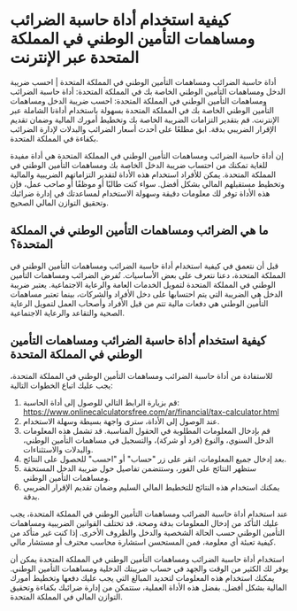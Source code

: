 كيفية استخدام أداة حاسبة الضرائب ومساهمات التأمين الوطني في المملكة المتحدة عبر الإنترنت
========================================================================================

أداة حاسبة الضرائب ومساهمات التأمين الوطني في المملكة المتحدة | احسب ضريبة الدخل ومساهمات التأمين الوطني الخاصة بك في المملكة المتحدة: أداة حاسبة الضرائب ومساهمات التأمين الوطني في المملكة المتحدة: احسب ضريبة الدخل ومساهمات التأمين الوطني الخاصة بك في المملكة المتحدة بسهولة باستخدام أداةنا الشاملة عبر الإنترنت. قم بتقدير التزامات الضريبة الخاصة بك وتخطيط أمورك المالية وضمان تقديم الإقرار الضريبي بدقة. ابق مطلعًا على أحدث أسعار الضرائب والبدلات لإدارة الضرائب بكفاءة في المملكة المتحدة.

إن أداة حاسبة الضرائب ومساهمات التأمين الوطني في المملكة المتحدة هي أداة مفيدة للغاية تمكنك من احتساب ضريبة الدخل الخاصة بك ومساهمات التأمين الوطني في المملكة المتحدة. يمكن للأفراد استخدام هذه الأداة لتقدير التزاماتهم الضريبية والمالية وتخطيط مستقبلهم المالي بشكل أفضل. سواء كنت طالبًا أو موظفًا أو صاحب عمل، فإن هذه الأداة توفر لك معلومات دقيقة وسهولة الاستخدام لمساعدتك في إدارة ضرائبك وتحقيق التوازن المالي الصحيح.

ما هي الضرائب ومساهمات التأمين الوطني في المملكة المتحدة؟
---------------------------------------------------------

قبل أن نتعمق في كيفية استخدام أداة حاسبة الضرائب ومساهمات التأمين الوطني في المملكة المتحدة، دعنا نتعرف على بعض الأساسيات. تُفرض الضرائب ومساهمات التأمين الوطني في المملكة المتحدة لتمويل الخدمات العامة والرعاية الاجتماعية. يعتبر ضريبة الدخل هي الضريبة التي يتم احتسابها على دخل الأفراد والشركات، بينما تعتبر مساهمات التأمين الوطني هي دفعات مالية تتم من قبل الأفراد وأصحاب العمل لتمويل الرعاية الصحية والتقاعد والرعاية الاجتماعية.

كيفية استخدام أداة حاسبة الضرائب ومساهمات التأمين الوطني في المملكة المتحدة
---------------------------------------------------------------------------

للاستفادة من أداة حاسبة الضرائب ومساهمات التأمين الوطني في المملكة المتحدة، يجب عليك اتباع الخطوات التالية:

1. قم بزيارة الرابط التالي للوصول إلى أداة الحاسبة: <https://www.onlinecalculatorsfree.com/ar/financial/tax-calculator.html>
2. عند الوصول إلى الأداة، سترى واجهة بسيطة وسهلة الاستخدام.
3. قم بإدخال المعلومات المطلوبة في الحقول المناسبة. قد تشمل هذه المعلومات الدخل السنوي، والنوع (فرد أو شركة)، والتسجيل في مساهمات التأمين الوطني، والبدلات والاستثناءات.
4. بعد إدخال جميع المعلومات، انقر على زر "حساب" أو "احسب" للحصول على النتائج.
5. ستظهر النتائج على الفور، وستتضمن تفاصيل حول ضريبة الدخل المستحقة ومساهمات التأمين الوطني.
6. يمكنك استخدام هذه النتائج للتخطيط المالي السليم وضمان تقديم الإقرار الضريبي بدقة.

عند استخدام أداة حاسبة الضرائب ومساهمات التأمين الوطني في المملكة المتحدة، يجب عليك التأكد من إدخال المعلومات بدقة وصحة. قد تختلف القوانين الضريبية ومساهمات التأمين الوطني حسب الحالة الشخصية والدخل والظروف الأخرى. إذا كنت غير متأكد من كيفية تعبئة أي معلومة، فمن المستحسن استشارة محاسب محترف أو مستشار مالي.

استخدام أداة حاسبة الضرائب ومساهمات التأمين الوطني في المملكة المتحدة يمكن أن يوفر لك الكثير من الوقت والجهد في حساب ضريبتك الدخلية ومساهمات التأمين الوطني. يمكنك استخدام هذه المعلومات لتحديد المبالغ التي يجب عليك دفعها وتخطيط أمورك المالية بشكل أفضل. بفضل هذه الأداة العملية، ستتمكن من إدارة ضرائبك بكفاءة وتحقيق التوازن المالي في المملكة المتحدة.